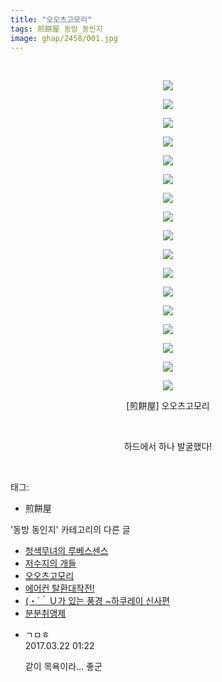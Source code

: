 ```yaml
---
title: "오오츠고모리"
tags: 煎餅屋 동방_동인지
image: ghap/2458/001.jpg
---
```

<div class="article">
<p style="text-align: center; clear: none; float: none;"><br/></p>
<p style="text-align: center; clear: none; float: none;"><img src="{{ site.nasurl }}/ghap/2458/001.jpg"/></p>
<p style="text-align: center; clear: none; float: none;"><img src="{{ site.nasurl }}/ghap/2458/002.jpg"/></p>
<p style="text-align: center; clear: none; float: none;"><img src="{{ site.nasurl }}/ghap/2458/003.jpg"/></p>
<p style="text-align: center; clear: none; float: none;"><img src="{{ site.nasurl }}/ghap/2458/004.jpg"/></p>
<p style="text-align: center; clear: none; float: none;"><img src="{{ site.nasurl }}/ghap/2458/005.jpg"/></p>
<p style="text-align: center; clear: none; float: none;"><img src="{{ site.nasurl }}/ghap/2458/006.jpg"/></p>
<p style="text-align: center; clear: none; float: none;"><img src="{{ site.nasurl }}/ghap/2458/007.jpg"/></p>
<p style="text-align: center; clear: none; float: none;"><img src="{{ site.nasurl }}/ghap/2458/008.jpg"/></p>
<p style="text-align: center; clear: none; float: none;"><img src="{{ site.nasurl }}/ghap/2458/009.jpg"/></p>
<p style="text-align: center; clear: none; float: none;"><img src="{{ site.nasurl }}/ghap/2458/010.jpg"/></p>
<p style="text-align: center; clear: none; float: none;"><img src="{{ site.nasurl }}/ghap/2458/011.jpg"/></p>
<p style="text-align: center; clear: none; float: none;"><img src="{{ site.nasurl }}/ghap/2458/012.jpg"/></p>
<p style="text-align: center; clear: none; float: none;"><img src="{{ site.nasurl }}/ghap/2458/013.jpg"/></p>
<p style="text-align: center; clear: none; float: none;"><img src="{{ site.nasurl }}/ghap/2458/014.jpg"/></p>
<p style="text-align: center; clear: none; float: none;"><img src="{{ site.nasurl }}/ghap/2458/015.jpg"/></p>
<p style="text-align: center; clear: none; float: none;"><img src="{{ site.nasurl }}/ghap/2458/016.jpg"/></p>
<p style="text-align: center; clear: none; float: none;"><img src="{{ site.nasurl }}/ghap/2458/017.jpg"/></p>
<p style="text-align: center; clear: none; float: none;">[煎餅屋] 오오츠고모리</p>
<p style="text-align: center; clear: none; float: none;"><br/></p>
<p style="text-align: center; clear: none; float: none;">하드에서 하나 발굴했다!</p>
<p><br/></p>
</div><div class="tagTrail">
<p>태그: </p>
<ul>
<li>煎餅屋</li>
</ul>
</div><div class="another">
<p>'동방 동인지' 카테고리의 다른 글</p>
<ul>
<li><a href="/2016-10-05-ghap_2461">청색무녀의 루베스센스</a></li>
<li><a href="/2016-10-05-ghap_2459">저수지의 개들</a></li>
<li><a href="/2016-10-05-ghap_2458">오오츠고모리</a></li>
<li><a href="/2016-10-05-ghap_2457">에어컨 탈환대작전!</a></li>
<li><a href="/2016-10-05-ghap_2456">(・´｀Ｕ가 있는 풍경 ~하쿠레이 신사편</a></li>
<li><a href="/2016-10-05-ghap_2455">분분취앵제</a></li>
</ul>
</div><div class="cb_module cb_fluid">
<div class="cb_wrt cb_profile">
<div class="comment">
<ul>
<li class="cb_thumb_off" id="comment14945575">
<div class="cb_comment_area">
<div class="cb_info_area">
<div class="cb_section">
<span class="cb_nick_name">ㄱㅁㅎ</span>
</div>
<div class="cb_section">
<span class="cb_date">2017.03.22 01:22 </span>
</div>
</div>
<div class="cb_dsc_comment">
<p class="cb_dsc">
											같이 목욕이라... 좋군
										</p>
</div>
</div></li>
</ul>
</div>
</div><!-- commentList close -->
</div>